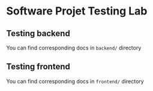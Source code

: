 # Software Projet Testing Lab

## Testing backend

You can find corresponding docs in `backend/` directory

## Testing frontend

You can find corresponding docs in `frontend/` directory
